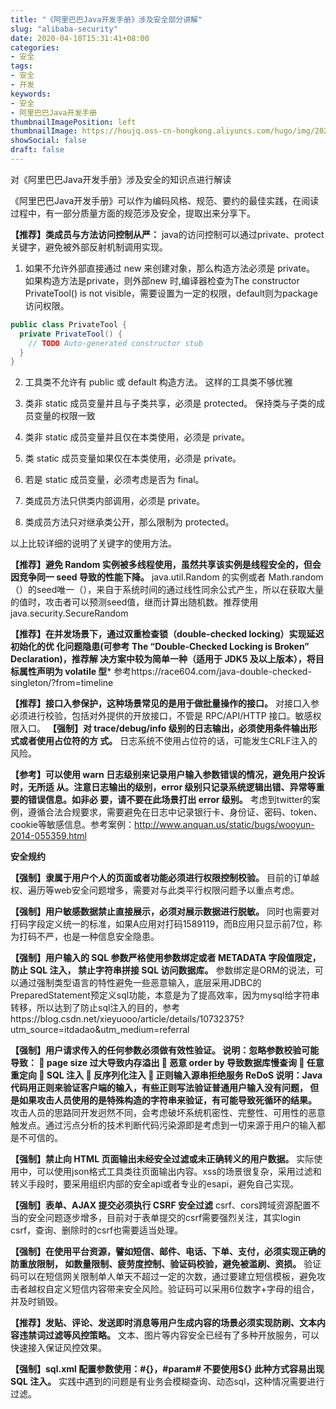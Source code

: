 ```yaml
---
title: "《阿里巴巴Java开发手册》涉及安全部分讲解"
slug: "alibaba-security"
date: 2020-04-10T15:31:41+08:00
categories:
- 安全
tags:
- 安全
- 开发
keywords:
- 安全
- 阿里巴巴Java开发手册
thumbnailImagePosition: left
thumbnailImage: https://houjq.oss-cn-hongkong.aliyuncs.com/hugo/img/20200410153752.png
showSocial: false
draft: false
---
```

对《阿里巴巴Java开发手册》涉及安全的知识点进行解读
<!--more-->

《阿里巴巴Java开发手册》可以作为编码风格、规范、要约的最佳实践，在阅读过程中，有一部分质量方面的规范涉及安全，提取出来分享下。

**【推荐】类成员与方法访问控制从严：**
java的访问控制可以通过private、protect关键字，避免被外部反射机制调用实现。

1. 如果不允许外部直接通过 new 来创建对象，那么构造方法必须是 private。
   如果构造方法是private，则外部new 时,编译器检查为The constructor PrivateTool() is not visible，需要设置为一定的权限，default则为package访问权限。
```java
public class PrivateTool {
  private PrivateTool() {
    // TODO Auto-generated constructor stub
  }
}
```

2. 工具类不允许有 public 或 default 构造方法。
   这样的工具类不够优雅

3. 类非 static 成员变量并且与子类共享，必须是 protected。
   保持类与子类的成员变量的权限一致

4. 类非 static 成员变量并且仅在本类使用，必须是 private。
5. 类 static 成员变量如果仅在本类使用，必须是 private。
6. 若是 static 成员变量，必须考虑是否为 final。
7. 类成员方法只供类内部调用，必须是 private。
8. 类成员方法只对继承类公开，那么限制为 protected。

以上比较详细的说明了关键字的使用方法。

**【推荐】避免 Random 实例被多线程使用，虽然共享该实例是线程安全的，但会因竞争同一 seed 导致的性能下降。**
java.util.Random 的实例或者 Math.random（）的seed唯一（），来自于系统时间的通过线性同余公式产生，所以在获取大量的值时，攻击者可以预测seed值，继而计算出随机数。推荐使用java.security.SecureRandom

**【推荐】在并发场景下，通过双重检查锁（double-checked locking）实现延迟初始化的优 化问题隐患(可参考 The “Double-Checked Locking is Broken” Declaration)，推荐解 决方案中较为简单一种（适用于 JDK5 及以上版本），将目标属性声明为 volatile 型***
参考https://race604.com/java-double-checked-singleton/?from=timeline

**【推荐】接口入参保护，这种场景常见的是用于做批量操作的接口。**
对接口入参必须进行校验，包括对外提供的开放接口，不管是 RPC/API/HTTP 接口。敏感权限入口。
**【强制】对 trace/debug/info 级别的日志输出，必须使用条件输出形式或者使用占位符的方 式。**
日志系统不使用占位符的话，可能发生CRLF注入的风险。

**【参考】可以使用 warn 日志级别来记录用户输入参数错误的情况，避免用户投诉时，无所适 从。注意日志输出的级别，error 级别只记录系统逻辑出错、异常等重要的错误信息。如非必 要，请不要在此场景打出 error 级别。**
   考虑到twitter的案例，遵循合法合规要求，需要避免在日志中记录银行卡、身份证、密码、token、cookie等敏感信息。参考案例：http://www.anquan.us/static/bugs/wooyun-2014-055359.html

**安全规约**

**【强制】隶属于用户个人的页面或者功能必须进行权限控制校验。**
目前的订单越权、遍历等web安全问题增多，需要对与此类平行权限问题予以重点考虑。

**【强制】用户敏感数据禁止直接展示，必须对展示数据进行脱敏。**
同时也需要对打码字段定义统一的标准，如果A应用对打码1589119，而B应用只显示前7位，称为打码不严，也是一种信息安全隐患。

**【强制】用户输入的 SQL 参数严格使用参数绑定或者 METADATA 字段值限定，防止 SQL 注入， 禁止字符串拼接 SQL 访问数据库。**
参数绑定是ORM的说法，可以通过强制类型语言的特性避免一些恶意输入，底层采用JDBC的PreparedStatement预定义sql功能，本意是为了提高效率，因为mysql给字符串转移，所以达到了防止sql注入的目的，参考https://blog.csdn.net/xieyuooo/article/details/10732375?utm_source=itdadao&utm_medium=referral

**【强制】用户请求传入的任何参数必须做有效性验证。 说明：忽略参数校验可能导致：  page size 过大导致内存溢出  恶意 order by 导致数据库慢查询  任意重定向  SQL 注入  反序列化注入  正则输入源串拒绝服务 ReDoS 说明：Java 代码用正则来验证客户端的输入，有些正则写法验证普通用户输入没有问题， 但是如果攻击人员使用的是特殊构造的字符串来验证，有可能导致死循环的结果。**
攻击人员的思路同开发迥然不同，会考虑破坏系统机密性、完整性、可用性的恶意触发点。通过污点分析的技术判断代码污染源即是考虑到一切来源于用户的输入都是不可信的。

**【强制】禁止向 HTML 页面输出未经安全过滤或未正确转义的用户数据。**
实际使用中，可以使用json格式工具类往页面输出内容。xss的场景很复杂，采用过滤和转义手段时，要采用组织内部的安全api或者专业的esapi，避免自己实现。

**【强制】表单、AJAX 提交必须执行 CSRF 安全过滤**
csrf、cors跨域资源配置不当的安全问题逐步增多，目前对于表单提交的csrf需要强烈关注，其实login csrf，查询、删除时的csrf也需要适当处理。

**【强制】在使用平台资源，譬如短信、邮件、电话、下单、支付，必须实现正确的防重放限制， 如数量限制、疲劳度控制、验证码校验，避免被滥刷、资损。**
验证码可以在短信网关限制单人单天不超过一定的次数，通过要建立短信模板，避免攻击者越权自定义短信内容带来安全风险。验证码可以采用6位数字+字母的组合，并及时销毁。

**【推荐】发贴、评论、发送即时消息等用户生成内容的场景必须实现防刷、文本内容违禁词过滤等风控策略。**
文本、图片等内容安全已经有了多种开放服务，可以快速接入保证风控效果。

**【强制】sql.xml 配置参数使用：#{}，#param# 不要使用${} 此种方式容易出现 SQL 注入。**
实践中遇到的问题是有业务会模糊查询、动态sql，这种情况需要进行过滤。
